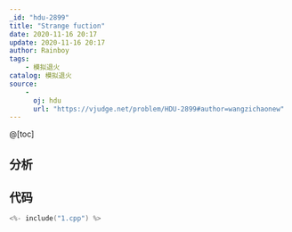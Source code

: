 ```yaml
---
_id: "hdu-2899"
title: "Strange fuction"
date: 2020-11-16 20:17
update: 2020-11-16 20:17
author: Rainboy
tags:
    - 模拟退火
catalog: 模拟退火
source: 
    - 
      oj: hdu
      url: "https://vjudge.net/problem/HDU-2899#author=wangzichaonew"
---
```



@[toc]
## 分析



## 代码

```c
<%- include("1.cpp") %>
```

